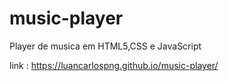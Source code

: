 # music-player
Player de musica em HTML5,CSS e JavaScript

link : https://luancarlospng.github.io/music-player/
